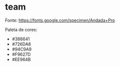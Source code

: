 # team


Fonte: https://fonts.google.com/specimen/Andada+Pro

Paleta de cores:
- #386641
- #726DA8
- #94C9A9
- #F9627D
- #EE964B

